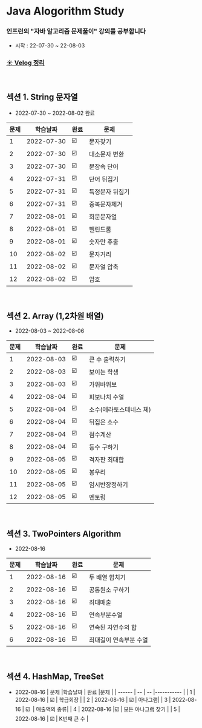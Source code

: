 
# Java Alogorithm Study
### 인프런의 "자바 알고리즘 문제풀이" 강의를 공부합니다
- 시작 : 22-07-30 ~ 22-08-03

### [☀️ Velog 정리](https://velog.io/@jupiter-j/series/Algorithm)

<br>

## 섹션 1. String 문자열

- 2022-07-30 ~ 2022-08-02 완료

| 문제 |학습날짜 | 완료 |문제 |
| ------ | -- | -- |----------- |
| 1 | 2022-07-30 |☑️| 문자찾기 |
| 2 |  2022-07-30|☑️| 대소문자 변환|
| 3 |   2022-07-30 |☑️ | 문장속 단어 |
| 4 |   2022-07-31 |☑️ | 단어 뒤집기 |
| 5 | 2022-07-31|☑️ | 특정문자 뒤집기 |
| 6 | 2022-07-31 |☑️ | 중복문자제거 |
| 7 |  2022-08-01 | ☑️ | 회문문자열 |
| 8 |  2022-08-01 | ☑️  | 팰린드롬|
| 9 |  2022-08-01 | ☑️  | 숫자만 추출 |
| 10 |  2022-08-02  | ☑️   | 문자거리 |
| 11 |  2022-08-02 |☑️    | 문자열 압축|
| 12 |  2022-08-02  | ☑️   | 암호 |

<br>

## 섹션 2. Array (1,2차원 배열)
- 2022-08-03 ~ 2022-08-06

| 문제 |학습날짜 | 완료 |문제 |
| ------ | -- | -- |----------- |
| 1 | 2022-08-03 | ☑️ | 큰 수 출력하기 |
| 2 |  2022-08-03| ☑️ | 보이는 학생|
| 3 |  2022-08-03 | ☑️ ️ | 가위바위보 |
| 4 | 2022-08-04 |☑️ | 피보나치 수열 |
| 5 | 2022-08-04| ☑️ ️ | 소수(에라토스테네스 체)|
| 6 | 2022-08-04 | ☑️ ️| 뒤집은 소수 |
| 7 |  2022-08-04 |  ☑️ ️  | 점수계산 |
| 8 |  2022-08-04|  ☑️ ️| 등수 구하기|
| 9 | 2022-08-05| ☑️ ️  | 격자판 최대합 |
| 10 |  2022-08-05|  ☑️ ️  | 봉우리 |
| 11 |  2022-08-05|  ☑️ ️  | 임시반장정하기|
| 12 |  2022-08-05  |  ☑️ ️   | 멘토링 |

<br>

## 섹션 3. TwoPointers Algorithm
- 2022-08-16

| 문제 |학습날짜 | 완료 |문제 |
| ------ | -- | -- |----------- |
| 1 | 2022-08-16 | ☑️ | 두 배열 합치기 |
| 2 |  2022-08-16 | ☑️ | 공통원소 구하기|
| 3 |  2022-08-16 | ☑️ ️ | 최대매출|
| 4 | 2022-08-16 |☑️ | 연속부분수열 |
| 5 | 2022-08-16| ☑️ |연속된 자연수의 합|
| 6 | 2022-08-16 | ☑️ ️| 최대길이 연속부분 수열 |

<br>

## 섹션 4. HashMap, TreeSet
- 2022-08-16
  | 문제 |학습날짜 | 완료 |문제 |
  | ------ | -- | -- |----------- |
  | 1 | 2022-08-16 | ☑️ | 학급회장 |
  | 2 |  2022-08-16 | ☑️ | 아나그램|
  | 3 |  2022-08-16 | ☑️ ️ | 매출액의 종류|
  | 4 | 2022-08-16 |☑️ | 모든 아나그램 찾기 |
  | 5 | 2022-08-16 | ☑️ ️| K번째 큰 수 |